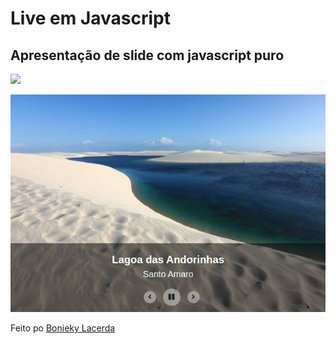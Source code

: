 # Live em Javascript

## Apresentação de slide com javascript puro

[![](http://img.youtube.com/vi/hF_VMWnsY00/0.jpg)](http://www.youtube.com/watch?v=hF_VMWnsY00 " 3 Projetos p/ Portfólio em Javascript para Iniciantes")

![slideshow](screenshot.jpg)

Feito po [Bonieky Lacerda](https://www.youtube.com/watch?v=hF_VMWnsY00)